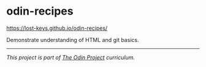 # odin-recipes

https://lost-keys.github.io/odin-recipes/

Demonstrate understanding of HTML and git basics.

---
_This project is part of [The Odin Project](https://www.theodinproject.com/) curriculum._
